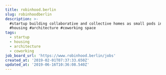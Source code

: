 ```yaml
---
title: robinhood.berlin
slug: robinhoodberlin
description: >-
  #startup building collaborative and collective homes as small pods in Berlin.
  #housing #architecture #coworking space
tags:
  - startup
  - housing
  - architecture
  - coworking
job_board_url: 'https://www.robinhood.berlin/jobs'
created_at: '2019-02-01T07:37:33.650Z'
updated_at: '2019-06-16T10:36:08.540Z'
---
```


